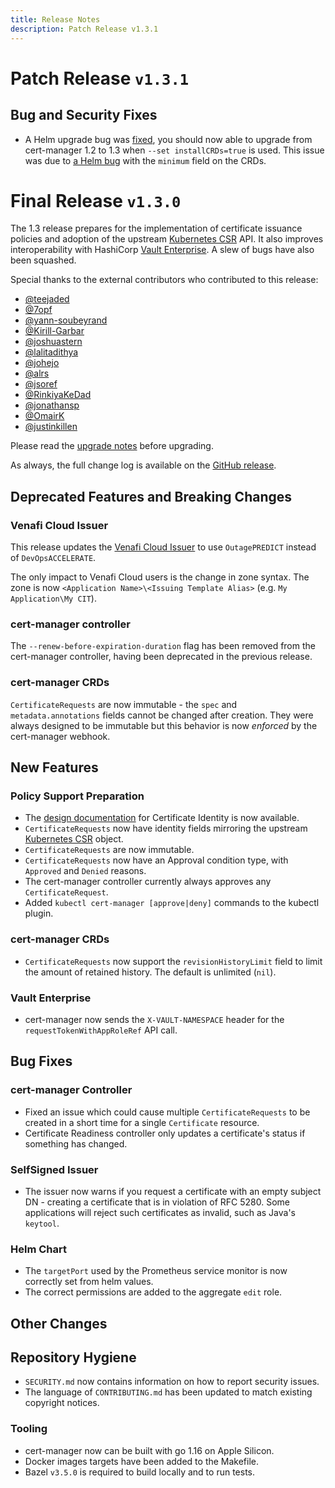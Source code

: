 ```yaml
---
title: Release Notes
description: Patch Release v1.3.1
---
```


# Patch Release `v1.3.1`

## Bug and Security Fixes

- A Helm upgrade bug was
  [fixed](https://github.com/jetstack/cert-manager/pull/3882), you should now
  able to upgrade from cert-manager 1.2 to 1.3 when `--set installCRDs=true` is
  used. This issue was due to
  [a Helm bug](https://github.com/helm/helm/issues/5806#issuecomment-788116838)
  with the `minimum` field on the CRDs.

# Final Release `v1.3.0`

The 1.3 release prepares for the implementation of certificate issuance policies
and adoption of the upstream
[Kubernetes CSR](https://kubernetes.io/docs/reference/access-authn-authz/certificate-signing-requests/)
API. It also improves interoperability with HashiCorp
[Vault Enterprise](https://www.vaultproject.io/docs/enterprise). A slew of bugs
have also been squashed.

Special thanks to the external contributors who contributed to this release:

- [@teejaded](https://github.com/teejaded)
- [@7opf](https://github.com/7opf)
- [@yann-soubeyrand](https://github.com/yann-soubeyrand)
- [@Kirill-Garbar](https://github.com/Kirill-Garbar)
- [@joshuastern](https://github.com/joshuastern)
- [@lalitadithya](https://github.com/lalitadithya)
- [@johejo](https://github.com/johejo)
- [@alrs](https://github.com/alrs)
- [@jsoref](https://github.com/jsoref)
- [@RinkiyaKeDad](https://github.com/RinkiyaKeDad)
- [@jonathansp](https://github.com/jonathansp)
- [@OmairK](https://github.com/OmairK)
- [@justinkillen](https://github.com/justinkillen)

Please read the [upgrade notes](/docs/installation/upgrading/upgrading-1.2-1.3/)
before upgrading.

As always, the full change log is available on the
[GitHub release](https://github.com/jetstack/cert-manager/releases/tag/v1.3.0).

## Deprecated Features and Breaking Changes

### Venafi Cloud Issuer

This release updates the [Venafi Cloud Issuer][] to use `OutagePREDICT` instead
of `DevOpsACCELERATE`.

The only impact to Venafi Cloud users is the change in zone syntax. The zone is
now `<Application Name>\<Issuing Template Alias>` (e.g.
`My Application\My CIT`).

[venafi cloud issuer]: https://cert-manager.io/docs/configuration/venafi/

### cert-manager controller

The `--renew-before-expiration-duration` flag has been removed from the
cert-manager controller, having been deprecated in the previous release.

### cert-manager CRDs

`CertificateRequests` are now immutable - the `spec` and `metadata.annotations`
fields cannot be changed after creation. They were always designed to be
immutable but this behavior is now _enforced_ by the cert-manager webhook.

## New Features

### Policy Support Preparation

- The
  [design documentation](https://github.com/jetstack/cert-manager/blob/v1.3.0/design/20210203.certificate-request-identity.md)
  for Certificate Identity is now available.
- `CertificateRequests` now have identity fields mirroring the upstream
  [Kubernetes CSR](https://kubernetes.io/docs/reference/access-authn-authz/certificate-signing-requests/)
  object.
- `CertificateRequests` are now immutable.
- `CertificateRequests` now have an Approval condition type, with `Approved` and
  `Denied` reasons.
- The cert-manager controller currently always approves any
  `CertificateRequest`.
- Added `kubectl cert-manager [approve|deny]` commands to the kubectl plugin.

### cert-manager CRDs

- `CertificateRequests` now support the `revisionHistoryLimit` field to limit
  the amount of retained history. The default is unlimited (`nil`).

### Vault Enterprise

- cert-manager now sends the `X-VAULT-NAMESPACE` header for the
  `requestTokenWithAppRoleRef` API call.

## Bug Fixes

### cert-manager Controller

- Fixed an issue which could cause multiple `CertificateRequests` to be created
  in a short time for a single `Certificate` resource.
- Certificate Readiness controller only updates a certificate's status if
  something has changed.

### SelfSigned Issuer

- The issuer now warns if you request a certificate with an empty subject DN -
  creating a certificate that is in violation of RFC 5280. Some applications
  will reject such certificates as invalid, such as Java's `keytool`.

### Helm Chart

- The `targetPort` used by the Prometheus service monitor is now correctly set
  from helm values.
- The correct permissions are added to the aggregate `edit` role.

## Other Changes

## Repository Hygiene

- `SECURITY.md` now contains information on how to report security issues.
- The language of `CONTRIBUTING.md` has been updated to match existing copyright
  notices.

### Tooling

- cert-manager now can be built with go 1.16 on Apple Silicon.
- Docker images targets have been added to the Makefile.
- Bazel `v3.5.0` is required to build locally and to run tests.
